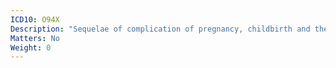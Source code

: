 ```yaml
---
ICD10: O94X
Description: "Sequelae of complication of pregnancy, childbirth and the puerperium"
Matters: No
Weight: 0
---
```

